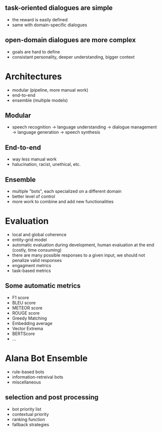 ## task-oriented dialogues are simple

-   the reward is easily defined
-   same with domain-specific dialogues

## open-domain dialogues are more complex

-   goals are hard to define
-   consistant personality, deeper understanding, bigger context

# Architectures

-   modular (pipeline, more manual work)
-   end-to-end
-   ensemble (multiple models)

## Modular

-   speech recognition -> language understanding -> dialogue management -> language generation -> speech synthesis

## End-to-end

-   way less manual work
-   halucination, racist, unethical, etc.

## Ensemble

-   multiple "bots", each specialized on a different domain
-   better level of control
-   more work to combine and add new functionalities

# Evaluation

-   local and global coherence
-   entity-grid model
-   automatic evaluation during development, human evaluation at the end (costly, time consuming)
-   there are many possible responses to a given input, we should not penalize valid responses
-   engagment metrics
-   task-based metrics

## Some automatic metrics

-   F1 score
-   BLEU score
-   METEOR score
-   ROUGE score
-   Greedy Matching
-   Embedding average
-   Vector Extrema
-   BERTScore
-   ...

# Alana Bot Ensemble

-   rule-based bots
-   information-retreival bots
-   miscellaneous

## selection and post processing

-   bot priority list
-   contextual priority
-   ranking function
-   fallback strategies
